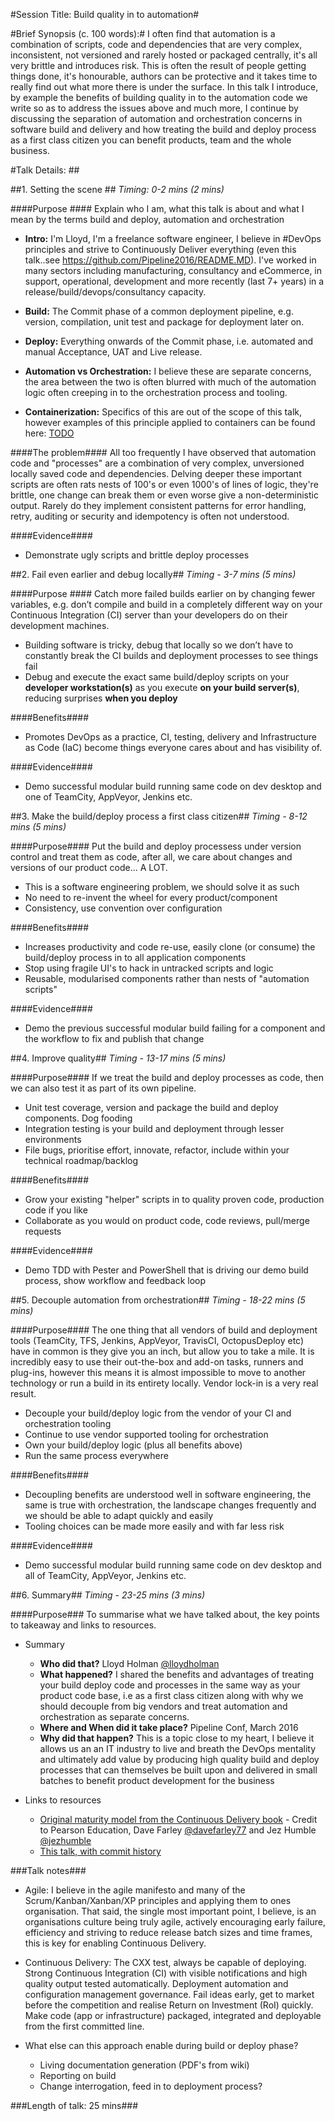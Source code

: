 #Session Title: Build quality in to automation#

#Brief Synopsis (c. 100 words):#
I often find that automation is a combination of scripts, code and dependencies that are very complex, inconsistent, not versioned and rarely hosted or packaged centrally, it's all very brittle and introduces risk. This is often the result of people getting things done, it's honourable, authors can be protective and it takes time to really find out what more there is under the surface. 
In this talk I introduce, by example the benefits of building quality in to the automation code we write so as to address the issues above and much more, I continue by discussing the separation of automation and orchestration concerns in software build and delivery and how treating the build and deploy process as a first class citizen you can benefit products, team and the whole business.


#Talk Details: ##

##1. Setting the scene ##
*Timing: 0-2 mins (2 mins)*

####Purpose ####
Explain who I am, what this talk is about and what I mean by the terms build and deploy, automation and orchestration

* **Intro:** I'm Lloyd, I'm a freelance software engineer, I believe in #DevOps principles and strive to Continuously Deliver everything (even this talk..see https://github.com/Pipeline2016/README.MD). I've worked in many sectors including manufacturing, consultancy and eCommerce, in support, operational, development and more recently (last 7+ years) in a release/build/devops/consultancy capacity. 

* **Build:** The Commit phase of a common deployment pipeline, e.g. version, compilation, unit test and package for deployment later on.
* **Deploy:** Everything onwards of the Commit phase, i.e. automated and manual Acceptance, UAT and Live release.
* **Automation vs Orchestration:** I believe these are separate concerns, the area between the two is often blurred with much of the automation logic often creeping in to the orchestration process and tooling.
* **Containerization:** Specifics of this are out of the scope of this talk, however examples of this principle applied to containers can be found here: [TODO]() 

####The problem####
All too frequently I have observed that automation code and "processes" are a combination of very complex, unversioned locally saved code and dependencies. Delving deeper these important scripts are often rats nests of 100's or even 1000's of lines of logic, they're brittle, one change can break them or even worse give a non-deterministic output. Rarely do they implement consistent patterns for error handling, retry, auditing or security and idempotency is often not understood.

####Evidence####
* Demonstrate ugly scripts and brittle deploy processes

##2. Fail even earlier and debug locally##
*Timing - 3-7 mins (5 mins)*

####Purpose ####
Catch more failed builds earlier on by changing fewer variables, e.g. don’t compile and build in a completely different way on your Continuous Integration (CI) server than your developers do on their development machines.

* Building software is tricky, debug that locally so we don’t have to constantly break the CI builds and deployment processes to see things fail
* Debug and execute the exact same build/deploy scripts on your **developer workstation(s)** as you execute **on your build server(s)**, reducing surprises **when you deploy**

####Benefits####
* Promotes DevOps as a practice, CI, testing, delivery and Infrastructure as Code (IaC) become things everyone cares about and has visibility of.

####Evidence####
* Demo successful modular build running same code on dev desktop and one of TeamCity, AppVeyor, Jenkins etc.

##3. Make the build/deploy process a first class citizen##
*Timing - 8-12 mins (5 mins)*

####Purpose####
Put the build and deploy processess under version control and treat them as code, after all, we care about changes and versions of our product code… A LOT. 

* This is a software engineering problem, we should solve it as such
* No need to re-invent the wheel for every product/component
* Consistency, use convention over configuration

####Benefits####
* Increases productivity and code re-use, easily clone (or consume) the build/deploy process in to all application components 
* Stop using fragile UI's to hack in untracked scripts and logic
* Reusable, modularised components rather than nests of "automation scripts" 

####Evidence####
* Demo the previous successful modular build failing for a component and the workflow to fix and publish that change

##4. Improve quality##
*Timing - 13-17 mins (5 mins)*

####Purpose####
If we treat the build and deploy processes as code, then we can also test it as part of its own pipeline.

* Unit test coverage, version and package the build and deploy components. Dog fooding
* Integration testing is your build and deployment through lesser environments
* File bugs, prioritise effort, innovate, refactor, include within your technical roadmap/backlog

####Benefits####
* Grow your existing "helper" scripts in to quality proven code, production code if you like
* Collaborate as you would on product code, code reviews, pull/merge requests
 
####Evidence####
* Demo TDD with Pester and PowerShell that is driving our demo build process, show workflow and feedback loop

##5. Decouple automation from orchestration##
*Timing - 18-22 mins (5 mins)*

####Purpose####
The one thing that all vendors of build and deployment tools (TeamCity, TFS, Jenkins, AppVeyor, TravisCI, OctopusDeploy etc) have in common is they give you an inch, but allow you to take a mile. It is incredibly easy to use their out-the-box and add-on tasks, runners and plug-ins, however this means it is almost impossible to move to another technology or run a build in its entirety locally. Vendor lock-in is a very real result. 

* Decouple your build/deploy logic from the vendor of your CI and orchestration tooling
* Continue to use vendor supported tooling for orchestration
* Own your build/deploy logic (plus all benefits above)
* Run the same process everywhere

####Benefits####
* Decoupling benefits are understood well in software engineering, the same is true with orchestration, the landscape changes frequently and we should be able to adapt quickly and easily
* Tooling choices can be made more easily and with far less risk

####Evidence####
* Demo successful modular build running same code on dev desktop and all of TeamCity, AppVeyor, Jenkins etc.

##6. Summary##
*Timing - 23-25 mins (3 mins)*

####Purpose### To summarise what we have talked about, the key points to takeaway and links to resources.

* Summary
	* **Who did that?** Lloyd Holman [@lloydholman](https://twitter.com/lloydholman)
	* **What happened?** I shared the benefits and advantages of treating your build deploy code and processes in the same way as your product code base, i.e as a first class citizen along with why we should decouple from big vendors and treat automation and orchestration as separate concerns. 
	* **Where and When did it take place?** Pipeline Conf, March 2016
	* **Why did that happen?** This is a topic close to my heart, I believe it allows us an an IT industry to live and breath the DevOps mentality and ultimately add value by producing high quality build and deploy processes that can themselves be built upon and delivered in small batches to benefit product development for the business 

* Links to resources
  * [Original maturity model from the Continuous Delivery book]() - Credit to Pearson Education, Dave Farley [@davefarley77](https://twitter.com/davefarley77) and Jez Humble [@jezhumble](https://twitter.com/jezhumble) 
  * [This talk, with commit history](https://github.com/lholman/Pipeline2016/blob/master/README.MD)
  
###Talk notes###
* Agile: I believe in the agile manifesto and many of the Scrum/Kanban/Xanban/XP principles and applying them to ones organisation. That said, the single most important point, I believe, is an organisations culture being truly agile, actively encouraging early failure, efficiency and striving to reduce release batch sizes and time frames, this is key for enabling Continuous Delivery. 

* Continuous Delivery:  The CXX test, always be capable of deploying. Strong Continuous Integration (CI) with visible notifications and high quality output tested automatically. Deployment automation and configuration management governance. Fail ideas early, get to market before the competition and realise Return on Investment (RoI) quickly. Make code (app or infrastructure) packaged, integrated and deployable from the first committed line.

* What else can this approach enable during build or deploy phase?
	* Living documentation generation (PDF's from wiki)
	* Reporting on build
	* Change interrogation, feed in to deployment process?
	
###Length of talk: 25 mins###
